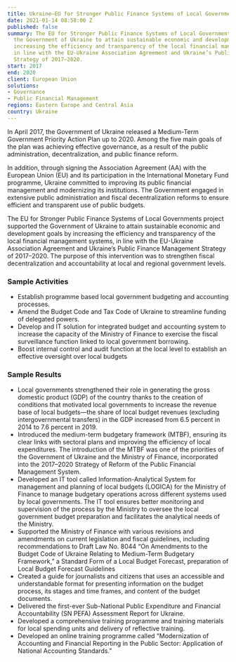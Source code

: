 ```yaml
---
title: Ukraine—EU for Stronger Public Finance Systems of Local Governments (LOGICA)
date: 2021-01-14 08:58:00 Z
published: false
summary: The EU for Stronger Public Finance Systems of Local Governments project supported
  the Government of Ukraine to attain sustainable economic and development goals by
  increasing the efficiency and transparency of the local financial management systems,
  in line with the EU-Ukraine Association Agreement and Ukraine’s Public Finance Management
  Strategy of 2017–2020.
start: 2017
end: 2020
client: European Union
solutions:
- Governance
- Public Financial Management
regions: Eastern Europe and Central Asia
country: Ukraine
---
```


In April 2017, the Government of Ukraine released a Medium-Term Government Priority Action Plan up to 2020. Among the five main goals of the plan was achieving effective governance, as a result of the public administration, decentralization, and public finance reform. 

In addition, through signing the Association Agreement (AA) with the European Union (EU) and its participation in the International Monetary Fund programme, Ukraine committed to improving its public financial management and modernizing its institutions. The Government engaged in extensive public administration and fiscal decentralization reforms to ensure efficient and transparent use of public budgets.  

The EU for Stronger Public Finance Systems of Local Governments project supported the Government of Ukraine to attain sustainable economic and development goals by increasing the efficiency and transparency of the local financial management systems, in line with the EU-Ukraine Association Agreement and Ukraine’s Public Finance Management Strategy of 2017–2020. The purpose of this intervention was to strengthen fiscal decentralization and accountability at local and regional government levels.

### Sample Activities

* Establish programme based local government budgeting and accounting processes. 
* Amend the Budget Code and Tax Code of Ukraine to streamline funding of delegated powers.
* Develop and IT solution for integrated budget and accounting system to increase the capacity of the Ministry of Finance to exercise the fiscal surveillance function linked to local government borrowing.
* Boost internal control and audit function at the local level to establish an effective oversight over local budgets 

### Sample Results

* Local governments strengthened their role in generating the gross domestic product (GDP) of the country thanks to the creation of conditions that motivated local governments to increase the revenue base of local budgets—the share of local budget revenues (excluding intergovernmental transfers) in the GDP increased from 6.5 percent in 2014 to 7.6 percent in 2019. 
* Introduced the medium-term budgetary framework (MTBF), ensuring its clear links with sectoral plans and improving the efficiency of local expenditures. The introduction of the MTBF was one of the priorities of the Government of Ukraine and the Ministry of Finance, incorporated into the 2017–2020 Strategy of Reform of the Public Financial Management System.
* Developed an IT tool called Information-Analytical System for management and planning of local budgets (LOGICA) for the Ministry of Finance to manage budgetary operations across different systems used by local governments. The IT tool ensures better monitoring and supervision of the process by the Ministry to oversee the local government budget preparation and facilitates the analytical needs of the Ministry. 
* Supported the Ministry of Finance with various revisions and amendments on current legislation and fiscal guidelines, including recommendations to Draft Law No. 8044 “On Amendments to the Budget Code of Ukraine Relating to Medium-Term Budgetary Framework,” a Standard Form of a Local Budget Forecast, preparation of Local Budget Forecast Guidelines 
* Created a guide for journalists and citizens that uses an accessible and understandable format for presenting information on the budget process, its stages and time frames, and content of the budget documents.
* Delivered the first-ever Sub-National Public Expenditure and Financial Accountability (SN PEFA) Assessment Report for Ukraine.
* Developed a comprehensive training programme and training materials for local spending units and delivery of reflective training.
* Developеd an online training programme called “Modernization of Accounting and Financial Reporting in the Public Sector: Application of National Accounting Standards.”